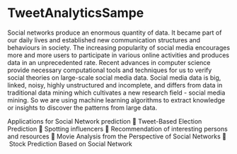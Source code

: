 # TweetAnalyticsSampe

Social networks produce an enormous quantity of data. It became part of our daily lives and
established new communication structures and behaviours in society. The increasing popularity of
social media encourages more and more users to participate in various online activities and
produces data in an unprecedented rate. Recent advances in computer science provide necessary
computational tools and techniques for us to verify social theories on large-scale social media data.
Social media data is big, linked, noisy, highly unstructured and incomplete, and differs from data in
traditional data mining which cultivates a new research field - social media mining. So we are using
machine learning algorithms to extract knowledge or insights to discover the patterns from large
data.


Applications for Social Network prediction
 Tweet-Based Election Prediction
 Spotting influencers
 Recommendation of interesting persons and resources
 Movie Analysis from the Perspective of Social Networks
  Stock Prediction Based on Social Network
